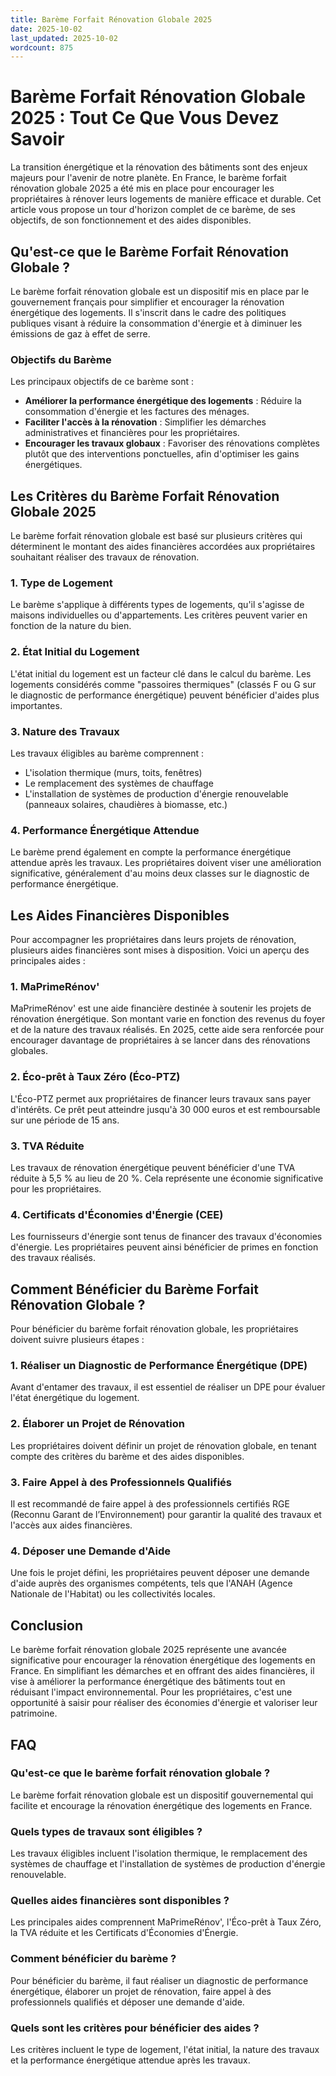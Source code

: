 ```yaml
---
title: Barème Forfait Rénovation Globale 2025
date: 2025-10-02
last_updated: 2025-10-02
wordcount: 875
---
```


# Barème Forfait Rénovation Globale 2025 : Tout Ce Que Vous Devez Savoir

La transition énergétique et la rénovation des bâtiments sont des enjeux majeurs pour l'avenir de notre planète. En France, le barème forfait rénovation globale 2025 a été mis en place pour encourager les propriétaires à rénover leurs logements de manière efficace et durable. Cet article vous propose un tour d'horizon complet de ce barème, de ses objectifs, de son fonctionnement et des aides disponibles.

## Qu'est-ce que le Barème Forfait Rénovation Globale ?

Le barème forfait rénovation globale est un dispositif mis en place par le gouvernement français pour simplifier et encourager la rénovation énergétique des logements. Il s'inscrit dans le cadre des politiques publiques visant à réduire la consommation d'énergie et à diminuer les émissions de gaz à effet de serre.

### Objectifs du Barème

Les principaux objectifs de ce barème sont :

- **Améliorer la performance énergétique des logements** : Réduire la consommation d'énergie et les factures des ménages.
- **Faciliter l'accès à la rénovation** : Simplifier les démarches administratives et financières pour les propriétaires.
- **Encourager les travaux globaux** : Favoriser des rénovations complètes plutôt que des interventions ponctuelles, afin d'optimiser les gains énergétiques.

## Les Critères du Barème Forfait Rénovation Globale 2025

Le barème forfait rénovation globale est basé sur plusieurs critères qui déterminent le montant des aides financières accordées aux propriétaires souhaitant réaliser des travaux de rénovation.

### 1. Type de Logement

Le barème s'applique à différents types de logements, qu'il s'agisse de maisons individuelles ou d'appartements. Les critères peuvent varier en fonction de la nature du bien.

### 2. État Initial du Logement

L'état initial du logement est un facteur clé dans le calcul du barème. Les logements considérés comme "passoires thermiques" (classés F ou G sur le diagnostic de performance énergétique) peuvent bénéficier d'aides plus importantes.

### 3. Nature des Travaux

Les travaux éligibles au barème comprennent :

- L'isolation thermique (murs, toits, fenêtres)
- Le remplacement des systèmes de chauffage
- L'installation de systèmes de production d'énergie renouvelable (panneaux solaires, chaudières à biomasse, etc.)

### 4. Performance Énergétique Attendue

Le barème prend également en compte la performance énergétique attendue après les travaux. Les propriétaires doivent viser une amélioration significative, généralement d'au moins deux classes sur le diagnostic de performance énergétique.

## Les Aides Financières Disponibles

Pour accompagner les propriétaires dans leurs projets de rénovation, plusieurs aides financières sont mises à disposition. Voici un aperçu des principales aides :

### 1. MaPrimeRénov'

MaPrimeRénov' est une aide financière destinée à soutenir les projets de rénovation énergétique. Son montant varie en fonction des revenus du foyer et de la nature des travaux réalisés. En 2025, cette aide sera renforcée pour encourager davantage de propriétaires à se lancer dans des rénovations globales.

### 2. Éco-prêt à Taux Zéro (Éco-PTZ)

L'Éco-PTZ permet aux propriétaires de financer leurs travaux sans payer d'intérêts. Ce prêt peut atteindre jusqu'à 30 000 euros et est remboursable sur une période de 15 ans.

### 3. TVA Réduite

Les travaux de rénovation énergétique peuvent bénéficier d'une TVA réduite à 5,5 % au lieu de 20 %. Cela représente une économie significative pour les propriétaires.

### 4. Certificats d'Économies d'Énergie (CEE)

Les fournisseurs d'énergie sont tenus de financer des travaux d'économies d'énergie. Les propriétaires peuvent ainsi bénéficier de primes en fonction des travaux réalisés.

## Comment Bénéficier du Barème Forfait Rénovation Globale ?

Pour bénéficier du barème forfait rénovation globale, les propriétaires doivent suivre plusieurs étapes :

### 1. Réaliser un Diagnostic de Performance Énergétique (DPE)

Avant d'entamer des travaux, il est essentiel de réaliser un DPE pour évaluer l'état énergétique du logement.

### 2. Élaborer un Projet de Rénovation

Les propriétaires doivent définir un projet de rénovation globale, en tenant compte des critères du barème et des aides disponibles.

### 3. Faire Appel à des Professionnels Qualifiés

Il est recommandé de faire appel à des professionnels certifiés RGE (Reconnu Garant de l’Environnement) pour garantir la qualité des travaux et l'accès aux aides financières.

### 4. Déposer une Demande d'Aide

Une fois le projet défini, les propriétaires peuvent déposer une demande d'aide auprès des organismes compétents, tels que l'ANAH (Agence Nationale de l'Habitat) ou les collectivités locales.

## Conclusion

Le barème forfait rénovation globale 2025 représente une avancée significative pour encourager la rénovation énergétique des logements en France. En simplifiant les démarches et en offrant des aides financières, il vise à améliorer la performance énergétique des bâtiments tout en réduisant l'impact environnemental. Pour les propriétaires, c'est une opportunité à saisir pour réaliser des économies d'énergie et valoriser leur patrimoine.

## FAQ

### Qu'est-ce que le barème forfait rénovation globale ?

Le barème forfait rénovation globale est un dispositif gouvernemental qui facilite et encourage la rénovation énergétique des logements en France.

### Quels types de travaux sont éligibles ?

Les travaux éligibles incluent l'isolation thermique, le remplacement des systèmes de chauffage et l'installation de systèmes de production d'énergie renouvelable.

### Quelles aides financières sont disponibles ?

Les principales aides comprennent MaPrimeRénov', l'Éco-prêt à Taux Zéro, la TVA réduite et les Certificats d'Économies d'Énergie.

### Comment bénéficier du barème ?

Pour bénéficier du barème, il faut réaliser un diagnostic de performance énergétique, élaborer un projet de rénovation, faire appel à des professionnels qualifiés et déposer une demande d'aide.

### Quels sont les critères pour bénéficier des aides ?

Les critères incluent le type de logement, l'état initial, la nature des travaux et la performance énergétique attendue après les travaux.
